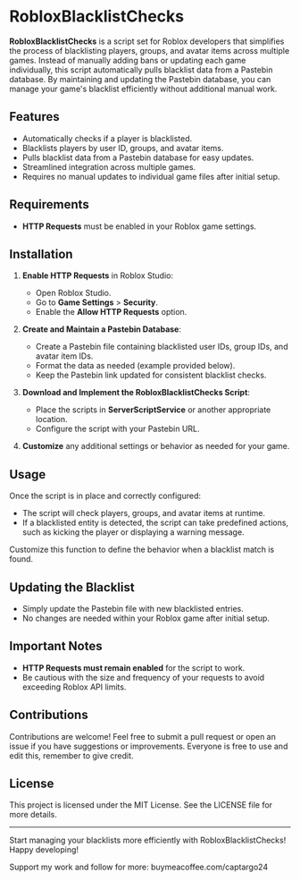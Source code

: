 # RobloxBlacklistChecks

**RobloxBlacklistChecks** is a script set for Roblox developers that simplifies the process of blacklisting players, groups, and avatar items across multiple games. Instead of manually adding bans or updating each game individually, this script automatically pulls blacklist data from a Pastebin database. By maintaining and updating the Pastebin database, you can manage your game's blacklist efficiently without additional manual work.

## Features

- Automatically checks if a player is blacklisted.
- Blacklists players by user ID, groups, and avatar items.
- Pulls blacklist data from a Pastebin database for easy updates.
- Streamlined integration across multiple games.
- Requires no manual updates to individual game files after initial setup.

## Requirements

- **HTTP Requests** must be enabled in your Roblox game settings.

## Installation

1. **Enable HTTP Requests** in Roblox Studio:
   - Open Roblox Studio.
   - Go to **Game Settings** > **Security**.
   - Enable the **Allow HTTP Requests** option.

2. **Create and Maintain a Pastebin Database**:
   - Create a Pastebin file containing blacklisted user IDs, group IDs, and avatar item IDs.
   - Format the data as needed (example provided below).
   - Keep the Pastebin link updated for consistent blacklist checks.

3. **Download and Implement the RobloxBlacklistChecks Script**:
   - Place the  scripts in **ServerScriptService** or another appropriate location.
   - Configure the script with your Pastebin URL.


4. **Customize** any additional settings or behavior as needed for your game.



## Usage

Once the script is in place and correctly configured:

- The script will check players, groups, and avatar items at runtime.
- If a blacklisted entity is detected, the script can take predefined actions, such as kicking the player or displaying a warning message.


Customize this function to define the behavior when a blacklist match is found.

## Updating the Blacklist

- Simply update the Pastebin file with new blacklisted entries.
- No changes are needed within your Roblox game after initial setup.

## Important Notes

- **HTTP Requests must remain enabled** for the script to work.
- Be cautious with the size and frequency of your requests to avoid exceeding Roblox API limits.

## Contributions

Contributions are welcome! Feel free to submit a pull request or open an issue if you have suggestions or improvements. Everyone is free to use and edit this, remember to give credit.  

## License

This project is licensed under the MIT License. See the LICENSE file for more details.

---

Start managing your blacklists more efficiently with RobloxBlacklistChecks! Happy developing!


Support my work and follow for more: buymeacoffee.com/captargo24
